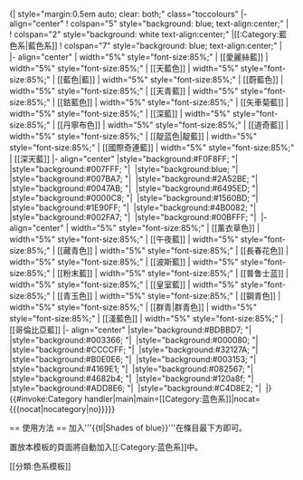 {| style="margin:0.5em auto; clear: both;" class="toccolours"
|- align="center"
! colspan="5" style="background: blue; text-align:center;" | &nbsp;
! colspan="2" style="background: white text-align:center;" |[[:Category:藍色系|藍色系]]
! colspan="7" style="background: blue; text-align:center;" | &nbsp;
|- align="center"
| width="5%" style="font-size:85%;" | [[愛麗絲藍]]
| width="5%" style="font-size:85%;" | [[天藍色]]
| width="5%" style="font-size:85%;" | [[藍色|藍]]
| width="5%" style="font-size:85%;" | [[蔚藍色]]
| width="5%" style="font-size:85%;" | [[天青藍]]
| width="5%" style="font-size:85%;" | [[鈷藍色]]
| width="5%" style="font-size:85%;" | [[矢車菊藍]]
| width="5%" style="font-size:85%;" | [[深藍]]
| width="5%" style="font-size:85%;" | [[丹寧布色]]
| width="5%" style="font-size:85%;" | [[道奇藍]]
| width="5%" style="font-size:85%;" | [[靛蓝色|靛藍]]
| width="5%" style="font-size:85%;" | [[國際奇連藍]]
| width="5%" style="font-size:85%;" | [[深天藍]]
|- align="center"
|style="background:#F0F8FF; "|&nbsp;
|style="background:#007FFF; "|&nbsp;
|style="background:blue; "|&nbsp;
|style="background:#007BA7; "|&nbsp;
|style="background:#2A52BE; "|&nbsp;
|style="background:#0047AB; "|&nbsp;
|style="background:#6495ED; "|&nbsp;
|style="background:#0000C8; "|&nbsp;
|style="background:#1560BD; "|&nbsp;
|style="background:#1E90FF; "|&nbsp;
|style="background:#4B0082; "|&nbsp;
|style="background:#002FA7; "|&nbsp;
|style="background:#00BFFF; "|&nbsp;
|- align="center"
| width="5%" style="font-size:85%;" | [[薰衣草色]]
| width="5%" style="font-size:85%;" | [[午夜藍]]
| width="5%" style="font-size:85%;" | [[藏青色]]
| width="5%" style="font-size:85%;" | [[長春花色]]
| width="5%" style="font-size:85%;" | [[波斯藍]]
| width="5%" style="font-size:85%;" | [[粉末藍]]
| width="5%" style="font-size:85%;" | [[普鲁士蓝]]
| width="5%" style="font-size:85%;" | [[皇室藍]]
| width="5%" style="font-size:85%;" | [[青玉色]]
| width="5%" style="font-size:85%;" | [[鋼青色]]
| width="5%" style="font-size:85%;" | [[群青|群青色]]
| width="5%" style="font-size:85%;" | [[淺藍色]]
| width="5%" style="font-size:85%;" | [[哥倫比亞藍]]
|- align="center"
|style="background:#BDBBD7; "|&nbsp;
|style="background:#003366; "|&nbsp;
|style="background:#000080; "|&nbsp;
|style="background:#CCCCFF; "|&nbsp;
|style="background:#32127A; "|&nbsp;
|style="background:#B0E0E6; "|&nbsp;
|style="background:#003153; "|&nbsp;
|style="background:#4169E1; "|&nbsp;
|style="background:#082567; "|&nbsp;
|style="background:#4682b4; "|&nbsp;
|style="background:#120a8f; "|&nbsp;
|style="background:#ADD8E6; "|&nbsp;
|style="background:#C4D8E2; "|&nbsp;
|}<includeonly>
{{#invoke:Category handler|main|main=[[Category:蓝色系]]|nocat={{{nocat|nocategory|no}}}}}
</includeonly><noinclude>

== 使用方法 ==
加入'''{{tl|Shades of blue}}'''在條目最下方即可。

置放本模板的頁面將自動加入[[:Category:蓝色系]]中。

[[分類:色系模板]]
</noinclude>